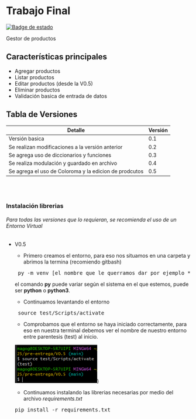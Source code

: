 
# Trabajo Final

[![Badge de estado](https://img.shields.io/badge/estado-activo-brightgreen)](https://github.com/MagoGaro/TalentoTech-Python-2025)

Gestor de productos

## Características principales

- Agregar productos
- Listar productos
- Editar productos (desde la V0.5)
- Eliminar productos
- Validación basica de entrada de datos

## Tabla de Versiones

| Detalle |  Versión |
|----------------|----------|
| Versión basica          |   0.1    |
| Se realizan modificaciones a la versión anterior          |   0.2    |
| Se agrega uso de diccionarios y funciones          |   0.3    |
| Se realiza modulación y guardado en archivo          |   0.4    |
| Se agrega el uso de Coloroma y la edicion de prodcutos          |   0.5    |

<br>
<br>

### Instalación librerias

###### Para todas las versiones que lo requieran, se recomienda el uso de un Entorno Virtual

- V0.5
  - Primero creamos el entorno, para eso nos situamos en una carpeta y abrimos la termina (recomiendo gitbash)
  <pre> py -m venv [el nombre que le querramos dar por ejemplo **test**] </pre>
  el comando **py** puede variar según el sistema en el que estemos, puede ser **python** o **python3**.

  - Continuamos levantando el entorno
  <pre> source test/Scripts/activate </pre>

  - Comprobamos que el entorno se haya iniciado correctamente, para eso en nuestra terminal debemos ver el nombre de nuestro entorno entre parentesis (test) al inicio.

  ![Imagen de comprobación](img/comprobar_venv.png))
  

  - Continuamos instalando las librerias necesarias por medio del archivo *requirements.txt*

  <pre>pip install -r requirements.txt</pre>
